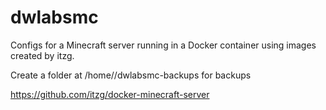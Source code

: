# dwlabsmc
Configs for a Minecraft server running in a Docker container using images created by itzg.

Create a folder at /home/<user>/dwlabsmc-backups for backups

https://github.com/itzg/docker-minecraft-server
